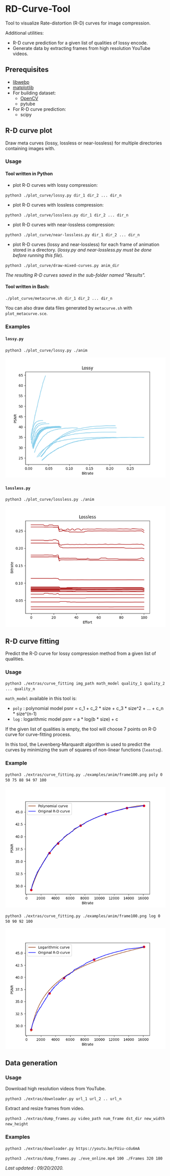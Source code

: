 # RD-Curve-Tool

Tool to visualize Rate-distortion (R-D) curves for image compression.

Additional utilities:
- R-D curve prediction for a given list of qualities of lossy encode.
- Generate data by extracting frames from high resolution YouTube videos.

## Prerequisites
- [libwebp](https://github.com/webmproject/libwebp)
- [matplotlib](https://matplotlib.org/users/installing.html)
- For building dataset:
    - [OpenCV](https://opencv.org)
    - pytube
- For R-D curve prediction:
    - scipy

## R-D curve plot

Draw meta curves (lossy, lossless or near-lossless) for multiple directories containing images with.

### Usage

#### Tool written in Python

- plot R-D curves with lossy compression:

`python3 ./plot_curve/lossy.py dir_1 dir_2 ... dir_n`

- plot R-D curves with lossless compression:

`python3 ./plot_curve/lossless.py dir_1 dir_2 ... dir_n`

- plot R-D curves with near-lossless compression:

`python3 ./plot_curve/near-lossless.py dir_1 dir_2 ... dir_n`

- plot R-D curves (lossy and near-lossless) for each frame of animation stored in a directory.
(*lossy.py and near-lossless.py must be done before running this file*).

`python3 ./plot_curve/draw-mixed-curves.py anim_dir`

*The resulting R-D curves saved in the sub-folder named "Results".* 

#### Tool written in Bash:

`./plot_curve/metacurve.sh dir_1 dir_2 ... dir_n`

You can also draw data files generated by `metacurve.sh` with `plot_metacurve.sce`.

### Examples

#### `lossy.py`

`python3 ./plot_curve/lossy.py ./anim`

![Lossy example](/examples/lossy.png)

#### `lossless.py`

`python3 ./plot_curve/lossless.py ./anim`

![Lossless example](/examples/lossless.png)

## R-D curve fitting

Predict the R-D curve for lossy compression method from a given list of qualities. 

### Usage

`python3 ./extras/curve_fitting img_path math_model quality_1 quality_2 ... quality_n`

`math_model` available in this tool is:
- `poly` : polynomial model psnr = c_1 + c_2 * size + c_3 * size^2 + ... + c_n * size^(n-1)
- `log` : logarithmic model psnr = a * log(b * size) + c

If the given list of qualities is empty, the tool will choose 7 points on R-D curve for curve-fitting process.

In this tool, the Levenberg-Marquardt algorithm is used to predict the curves by minimizing the sum of squares of non-linear functions (`leastsq`).

### Example

`python3 ./extras/curve_fitting.py ./examples/anim/frame100.png poly 0 50 75 88 94 97 100`

![Poly model example](/examples/frame100curve_fit.png)

`python3 ./extras/curve_fitting.py ./examples/anim/frame100.png log 0 50 90 92 100`

![log model example](/examples/frame100curve_fit_log.png)
## Data generation

### Usage

Download high resolution videos from YouTube.

`python3 ./extras/downloader.py url_1 url_2 .. url_n`

Extract and resize frames from video.

`python3 ./extras/dump_frames.py video_path num_frame dst_dir new_width new_height`

### Examples

`python3 ./extras/downloader.py https://youtu.be/FUiu-cdu6mA`

`python3 ./extras/dump_frames.py ./eve_online.mp4 100 ./Frames 320 180`


*Last updated : 09/20/2020.*
